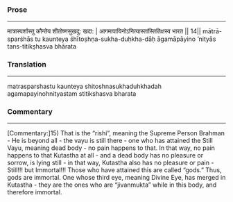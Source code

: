 ### Prose 
 --- 
मात्रास्पर्शास्तु कौन्तेय शीतोष्णसुखदु: खदा: |
आगमापायिनोऽनित्यास्तांस्तितिक्षस्व भारत || 14||
mātrā-sparśhās tu kaunteya śhītoṣhṇa-sukha-duḥkha-dāḥ
āgamāpāyino ’nityās tans-titikṣhasva bhārata

### Translation 
 --- 
matrasparshastu kaunteya shitoshnasukhaduhkhadah agamapayinohnityastam stitikshasva bharata

### Commentary 
 --- 
[Commentary:]15) That is the “rishi”, meaning the Supreme Person Brahman - He is beyond all - the vayu is still there - one who has attained the Still Vayu, meaning dead body - no pain happens to that. In that way, no pain happens to that Kutastha at all - and a dead body has no pleasure or sorrow, is lying still - in that way, Kutastha also has no pleasure or pain - Still!!! but Immortal!!! Those who have attained this are called “gods.” Thus, gods are immortal. One whose third eye, meaning Divine Eye, has merged in Kutastha - they are the ones who are “jivanmukta” while in this body, and therefore immortal.